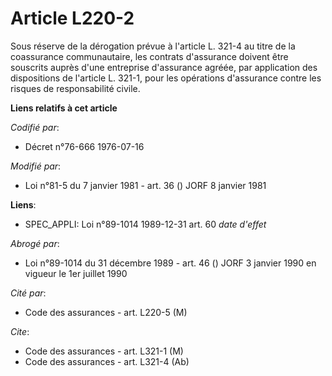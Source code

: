 # Article L220-2

Sous réserve de la dérogation prévue à l'article L. 321-4 au titre de la coassurance communautaire, les contrats d'assurance
doivent être souscrits auprès d'une entreprise d'assurance agréée, par application des dispositions de l'article L. 321-1,
pour les opérations d'assurance contre les risques de responsabilité civile.

**Liens relatifs à cet article**

_Codifié par_:

  - Décret n°76-666 1976-07-16

_Modifié par_:

  - Loi n°81-5 du 7 janvier 1981 - art. 36 () JORF 8 janvier 1981

**Liens**:

  - SPEC_APPLI: Loi n°89-1014 1989-12-31 art. 60 *date d'effet*

_Abrogé par_:

  - Loi n°89-1014 du 31 décembre 1989 - art. 46 () JORF 3 janvier 1990 en vigueur le 1er juillet 1990

_Cité par_:

  - Code des assurances - art. L220-5 (M)

_Cite_:

  - Code des assurances - art. L321-1 (M)
  - Code des assurances - art. L321-4 (Ab)
